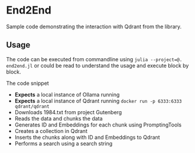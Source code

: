 # End2End

Sample code demonstrating the interaction with Qdrant from the library.

## Usage

The code can be executed from commandline using `julia --project=@. end2end.jl` or could
be read to understand the usage and execute block by block. 

The code snippet

- **Expects** a local instance of Ollama running
- **Expects** a local instance of Qdrant running `docker run -p 6333:6333 qdrant/qdrant`
- Downloads 1984.txt from project Gutenberg
- Reads the data and chunks the data
- Generates ID and Embeddings for each chunk using PromptingTools
- Creates a collection in Qdrant 
- Inserts the chunks along with ID and Embeddings to Qdrant
- Performs a search using a search string
